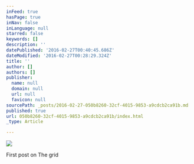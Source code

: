 ```yaml
---
inFeed: true
hasPage: true
inNav: false
inLanguage: null
starred: false
keywords: []
description: ''
datePublished: '2016-02-27T00:40:45.686Z'
dateModified: '2016-02-27T00:28:29.324Z'
title: ''
author: []
authors: []
publisher:
  name: null
  domain: null
  url: null
  favicon: null
sourcePath: _posts/2016-02-27-050b8260-32cf-4015-9853-a9cdcb2ca91b.md
published: true
url: 050b8260-32cf-4015-9853-a9cdcb2ca91b/index.html
_type: Article

---
```

![](https://the-grid-user-content.s3-us-west-2.amazonaws.com/4b7c008c-de04-4184-b26e-b70968a661da.jpg)

First post on The grid